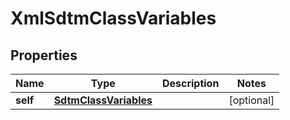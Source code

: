 

# XmlSdtmClassVariables


## Properties

Name | Type | Description | Notes
------------ | ------------- | ------------- | -------------
**self** | [**SdtmClassVariables**](SdtmClassVariables.md) |  |  [optional]



